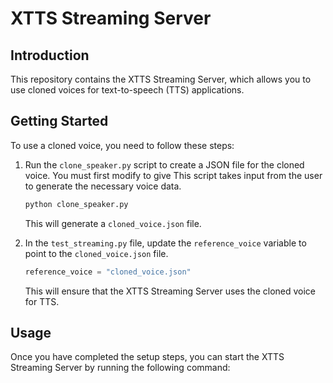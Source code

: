 # XTTS Streaming Server

## Introduction
This repository contains the XTTS Streaming Server, which allows you to use cloned voices for text-to-speech (TTS) applications.

## Getting Started
To use a cloned voice, you need to follow these steps:

1. Run the `clone_speaker.py` script to create a JSON file for the cloned voice. You must first modify to give  This script takes input from the user to generate the necessary voice data.

    ```bash
    python clone_speaker.py
    ```

    This will generate a `cloned_voice.json` file.

2. In the `test_streaming.py` file, update the `reference_voice` variable to point to the `cloned_voice.json` file.

    ```python
    reference_voice = "cloned_voice.json"
    ```

    This will ensure that the XTTS Streaming Server uses the cloned voice for TTS.

## Usage
Once you have completed the setup steps, you can start the XTTS Streaming Server by running the following command:
